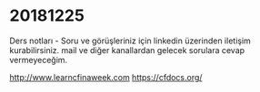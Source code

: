 # 20181225
Ders notları - Soru ve görüşleriniz için linkedin üzerinden iletişim kurabilirsiniz. mail ve diğer kanallardan gelecek sorulara cevap vermeyeceğim.

http://www.learncfinaweek.com
https://cfdocs.org/
